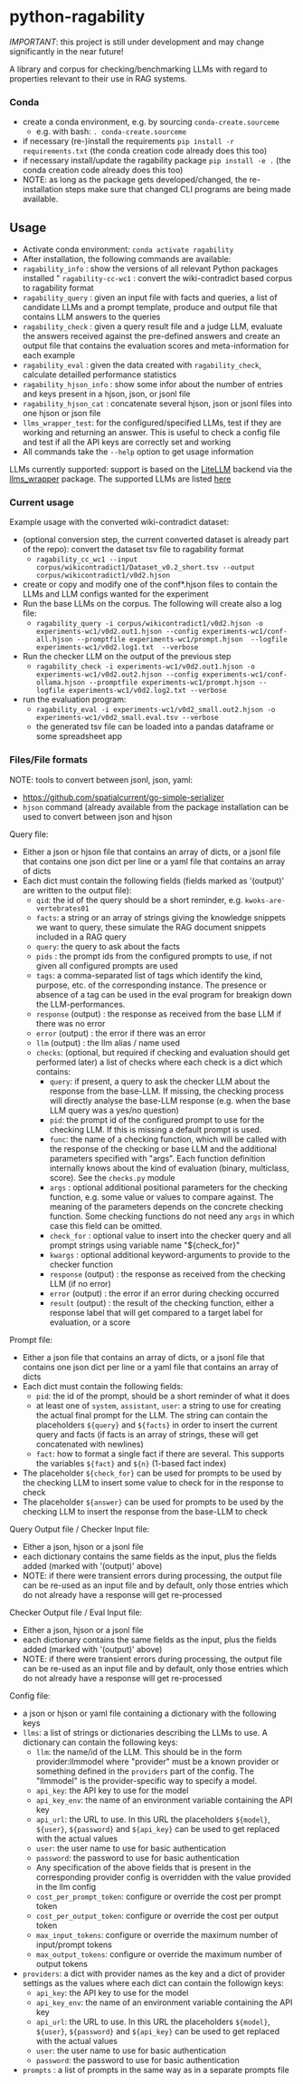 # python-ragability

*IMPORTANT*: this project is still under development and may change significantly in the near future!

A library and corpus for checking/benchmarking LLMs with regard to properties relevant to their use in RAG 
systems.

### Conda

* create a conda environment, e.g. by sourcing `conda-create.sourceme`
  * e.g. with bash: `. conda-create.sourceme`
* if necessary (re-)install the requirements `pip install -r requirements.txt` (the conda creation code already does this too)
* if necessary install/update the ragability package `pip install -e .` (the conda creation code already does this too)
* NOTE: as long as the package gets developed/changed, the re-installation steps make sure that changed CLI programs
  are being made available. 

## Usage

* Activate conda environment: `conda activate ragability` 
* After installation, the following commands are available:
* `ragability_info` : show the versions of all relevant Python packages installed
" `ragability-cc-wc1` : convert the wiki-contradict based corpus to ragability format
* `ragability_query` : given an input file with facts and queries, a list of candidate LLMs and a prompt template, produce and output file that contains 
  LLM answers to the queries 
* `ragability_check` : given a query result file and a judge LLM, evaluate the answers received against the pre-defined answers and create an output file that contains the evaluation scores and meta-information for each example
* `ragability_eval` : given the data created with `ragability_check`, calculate detailled performance statistics
* `ragability_hjson_info` : show some infor about the number of entries and keys present in a hjson, json, or jsonl file
* `ragability_hjson_cat` : concatenate several hjson, json or jsonl files into one hjson or json file
* `llms_wrapper_test`: for the configured/specified LLMs, test if they are working and returning an answer. This is useful to check a config file and
   test if all the API keys are correctly set and working
* All commands take the `--help` option to get usage information

LLMs currently supported: support is based on the [LiteLLM](https://github.com/BerriAI/litellm) backend via the [llms_wrapper](https://github.com/OFAI/python-llms-wrapper/) package. The supported LLMs are listed [here](https://docs.litellm.ai/docs/providers/)

### Current usage

Example usage with the converted wiki-contradict dataset:

* (optional conversion step, the current converted dataset is already part of the repo): convert the dataset tsv file to ragability format
  * `ragability_cc_wc1 --input corpus/wikicontradict1/Dataset_v0.2_short.tsv --output corpus/wikicontradict1/v0d2.hjson`
* create or copy and modify one of the conf*.hjson files to contain the LLMs and LLM configs wanted for the experiment
* Run the base LLMs on the corpus. The following will create also a log file:
  * `ragability_query -i corpus/wikicontradict1/v0d2.hjson -o experiments-wc1/v0d2.out1.hjson --config experiments-wc1/conf-all.hjson --promptfile experiments-wc1/prompt.hjson  --logfile experiments-wc1/v0d2.log1.txt  --verbose`
* Run the checker LLM on the output of the previous step
  * `ragability_check -i experiments-wc1/v0d2.out1.hjson -o experiments-wc1/v0d2.out2.hjson --config experiments-wc1/conf-ollama.hjson --promptfile experiments-wc1/prompt.hjson --logfile experiments-wc1/v0d2.log2.txt --verbose`
* run the evaluation program:
  * `ragability_eval -i experiments-wc1/v0d2_small.out2.hjson -o experiments-wc1/v0d2_small.eval.tsv --verbose`
  * the generated tsv file can be loaded into a pandas dataframe or some spreadsheet app

### Files/File formats

NOTE: tools to convert between jsonl, json, yaml:

* https://github.com/spatialcurrent/go-simple-serializer
* `hjson` command (already available from the package installation can be used to convert between json and hjson

Query file:

* Either a json or hjson file that contains an array of dicts, or a jsonl file that contains one json dict per line or a yaml file that 
  contains an array of dicts
* Each dict must contain the following fields (fields marked as '(output)' are written to the output file):
  * `qid`: the id of the query should be a short reminder, e.g. `kwoks-are-vertebrates01`
  * `facts`: a string or an array of strings giving the knowledge snippets we want to query, these simulate the RAG document snippets included in a RAG query
  * `query`: the query to ask about the facts
  * `pids` : the prompt ids from the configured prompts to use, if not given all configured prompts are used
  * `tags`: a comma-separated list of tags which identify the kind, purpose, etc. of the corresponding instance. The presence or absence of a tag
        can be used in the eval program for breakign down the LLM-performances. 
  * `response` (output) : the response as received from the base LLM if there was no error
  * `error` (output) : the error if there was an error 
  * `llm` (output) : the llm alias / name used 
  * `checks`: (optional, but required if checking and evaluation should get performed later) a list of checks where each check is a dict which contains:
    * `query`: if present, a query to ask the checker LLM about the response from the base-LLM. If missing, the checking process will directly analyse
       the base-LLM response (e.g. when the base LLM query was a yes/no question)
    * `pid`: the prompt id of the configured prompt to use for the checking LLM. If this is missing a default prompt is used.
    * `func`: the name of a checking function, which will be called with the response of the checking or base LLM and the additional parameters specified with "args". Each function definition internally knows about the kind of evaluation (binary, multiclass, score). See the `checks.py` module
    * `args` : optional additional positional parameters for the checking function, e.g. some value or values to compare against. The meaning of the parameters depends on the concrete checking function. Some checking functions do not need any `args` in which case this field can be omitted. 
    * `check_for` : optional value to insert into the checker query and all prompt strings using variable name "${check_for}" 
    * `kwargs` : optional additional keyword-arguments to provide to the checker function
    * `response` (output) : the response as received from the checking LLM (if no error)
    * `error` (output) : the error if an error during checking occurred
    * `result` (output) : the result of the checking function, either a response label that will get compared to a target label for evaluation, or a score
          
Prompt file:

* Either a json file that contains an array of dicts, or a jsonl file that contains one json dict per line or a yaml file that
  contains an array of dicts
* Each dict must contain the following fields:
  * `pid`:  the id of the prompt, should be a short reminder of what it does
  * at least one of `system`, `assistant`, `user`: a string to use for creating the actual final prompt for the LLM. The string can contain
    the placeholders `${query}` and `${facts}` in order to insert the current query and facts (if facts is an array of strings, these will get 
    concatenated with newlines)
  * `fact`: how to format a single fact if there are several. This supports the variables `${fact}` and `${n}` (1-based fact index)
* The placeholder `${check_for}` can be used for prompts to be used by the checking LLM to insert some value to check for in the response to check
* The placeholder `${answer}` can be used for prompts to be used by the checking LLM to insert the response from the base-LLM to check

Query Output file / Checker Input file:

* Either a json, hjson or a jsonl file
* each dictionary contains the same fields as the input, plus the fields added (marked with '(output)' above)
* NOTE: if there were transient errors during processing, the output file can be re-used as an input file and by default, 
  only those entries which do not already have a response will get re-processed
  
Checker Output file / Eval Input file:

* Either a json, hjson or a jsonl file 
* each dictionary contains the same fields as the input, plus the fields added (marked with '(output)' above)
* NOTE: if there were transient errors during processing, the output file can be re-used as an input file and by default, 
  only those entries which do not already have a response will get re-processed

Config file:

* a json or hjson or yaml file containing a dictionary with the following keys
* `llms`: a list of strings or dictionaries describing the LLMs to use. A dictionary can contain the following keys:
  * `llm`: the name/id of the LLM. This should be in the form provider:llmmodel where "provider" must be a known provider or something defined in the 
     `providers` part of the config. The "llmmodel" is the provider-specific way to specify a model.
  * `api_key`: the API key to use for the model
  * `api_key_env`: the name of an environment variable containing the API key
  * `api_url`: the URL to use. In this URL the placeholders `${model}`, `${user}`, `${password}` and `${api_key}` can be used to get replaced 
     with the actual values
  * `user`: the user name to use for basic authentication 
  * `password`: the password to use for basic authentication
  * Any specification of the above fields that is present in the corresponding provider config is overridden with the value provided in the llm config
  * `cost_per_prompt_token`: configure or override the cost per prompt token
  * `cost_per_output_token`: configure or override the cost per output token
  * `max_input_tokens`: configure or override the maximum number of input/prompt tokens
  * `max_output_tokens`: configure or override the maximum number of output tokens
* `providers`: a dict with provider names as the key and a dict of provider settings as the values where each dict can contain the followign keys:
  * `api_key`: the API key to use for the model
  * `api_key_env`: the name of an environment variable containing the API key
  * `api_url`: the URL to use. In this URL the placeholders `${model}`, `${user}`, `${password}` and `${api_key}` can be used to get replaced 
     with the actual values
  * `user`: the user name to use for basic authentication 
  * `password`: the password to use for basic authentication
* `prompts` : a list of prompts in the same way as in a separate prompts file



